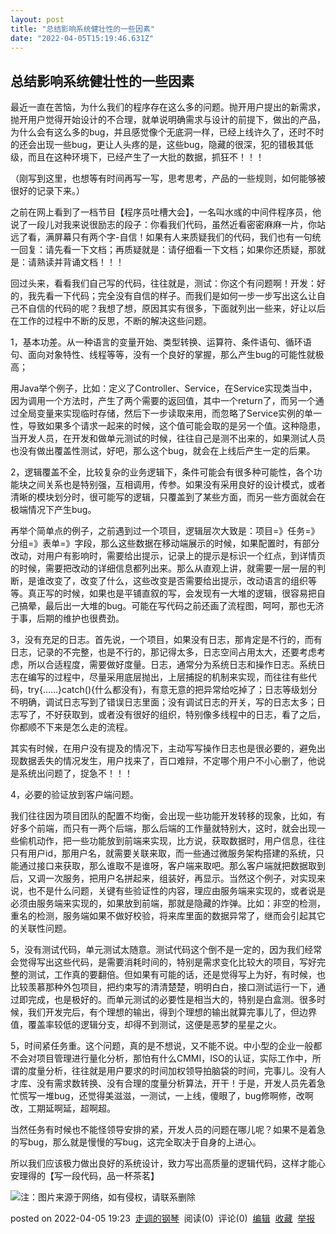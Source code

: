 ```yaml
---
layout: post
title: "总结影响系统健壮性的一些因素"
date: "2022-04-05T15:19:46.631Z"
---
```

总结影响系统健壮性的一些因素
--------------

最近一直在苦恼，为什么我们的程序存在这么多的问题。抛开用户提出的新需求，抛开用户觉得开始设计的不合理，就单说明确需求与设计的前提下，做出的产品，为什么会有这么多的bug，并且感觉像个无底洞一样，已经上线许久了，还时不时的还会出现一些bug，更让人头疼的是，这些bug，隐藏的很深，犯的错极其低级，而且在这种环境下，已经产生了一大批的数据，抓狂不！！！

（刚写到这里，也想等有时间再写一写，思考思考，产品的一些规则，如何能够被很好的记录下来。）

之前在网上看到了一档节目【程序员吐槽大会】，一名叫水彧的中间件程序员，他说了一段儿对我来说很励志的段子：你看我们代码，虽然近看密密麻麻一片，你站远了看，满屏幕只有两个字-自信！如果有人来质疑我们的代码，我们也有一句统一回复：请先看一下文档；再质疑就是：请仔细看一下文档；如果你还质疑，那就是：请熟读并背诵文档！！！

回过头来，看看我们自己写的代码，往往就是，测试：你这个有问题啊！开发：好的，我先看一下代码；完全没有自信的样子。而我们是如何一步一步写出这么让自己不自信的代码的呢？我想了想，原因其实有很多，下面就列出一些来，好让以后在工作的过程中不断的反思，不断的解决这些问题。

1，基本功差。从一种语言的变量开始、类型转换、运算符、条件语句、循环语句、面向对象特性、线程等等，没有一个良好的掌握，那么产生bug的可能性就极高；

用Java举个例子，比如：定义了Controller、Service，在Service实现类当中，因为调用一个方法时，产生了两个需要的返回值，其中一个return了，而另一个通过全局变量来实现临时存储，然后下一步读取来用，而忽略了Service实例的单一性，导致如果多个请求一起来的时候，这个值可能会取的是另一个值。这种隐患，当开发人员，在开发和做单元测试的时候，往往自己是测不出来的，如果测试人员也没有做出覆盖性测试，好吧，那么这个bug，就会在上线后产生一定的后果。

2，逻辑覆盖不全，比较复杂的业务逻辑下，条件可能会有很多种可能性，各个功能块之间关系也是特别强，互相调用，传参。如果没有采用良好的设计模式，或者清晰的模块划分时，很可能写的逻辑，只覆盖到了某些方面，而另一些方面就会在极端情况下产生bug。

再举个简单点的例子，之前遇到过一个项目，逻辑层次大致是：项目=》任务=》分组=》表单=》字段，那么这些数据在移动端展示的时候，如果配置时，有部分改动，对用户有影响时，需要给出提示，记录上的提示是标识一个红点，到详情页的时候，需要把改动的详细信息都列出来。那么从直观上讲，就需要一层一层的判断，是谁改变了，改变了什么，这些改变是否需要给出提示，改动语言的组织等等。真正写的时候，如果也是平铺直叙的写，会发现有一大堆的逻辑，很容易把自己搞晕，最后出一大堆的bug。可能在写代码之前还画了流程图，呵呵，那也无济于事，后期的维护也很费劲。

3，没有充足的日志。首先说，一个项目，如果没有日志，那肯定是不行的，而有日志，记录的不完整，也是不行的，那记得太多，日志空间占用太大，还要考虑考虑，所以合适程度，需要做好度量。日志，通常分为系统日志和操作日志。系统日志在编写的过程中，尽量采用底层抛出，上层捕捉的机制来实现，而往往有些代码，try{……}catch(){什么都没有}，有意无意的把异常给吃掉了；日志等级划分不明确，调试日志写到了错误日志里面；没有调试日志的开关，写的日志太多；日志写了，不好获取到，或者没有很好的组织，特别像多线程中的日志，看了之后，你都顺不下来是怎么走的流程。

其实有时候，在用户没有提及的情况下，主动写写操作日志也是很必要的，避免出现数据丢失的情况发生，用户找来了，百口难辩，不定哪个用户不小心删了，他说是系统出问题了，捉急不！！！

4，必要的验证放到客户端问题。

我们往往因为项目团队的配置不均衡，会出现一些功能开发转移的现象，比如，有好多个前端，而只有一两个后端，那么后端的工作量就特别大，这时，就会出现一些偷机动作，把一些功能放到前端来实现，比方说，获取数据时，用户信息，往往只有用户id，那用户名，就需要关联来取，而一些通过微服务架构搭建的系统，只能通过接口来获取，那么谁取不是谁呀，客户端来取吧。那么客户端就把数据取到后，又调一次服务，把用户名拼起来，组装好，再显示。当然这个例子，对实现来说，也不是什么问题，关键有些验证性的内容，理应由服务端来实现的，或者说是必须由服务端来实现的，如果放到前端，那就是隐藏的炸弹。比如：非空的检测，重名的检测，服务端如果不做好校验，将来库里面的数据异常了，继而会引起其它的关联性问题。

5，没有测试代码，单元测试太随意。测试代码这个倒不是一定的，因为我们经常会觉得写出这些代码，是需要消耗时间的，特别是需求变化比较大的项目，写好完整的测试，工作真的要翻倍。但如果有可能的话，还是觉得写上为好，有时候，也比较羡慕那种外包项目，把约束写的清清楚楚，明明白白，接口测试运行一下，通过即完成，也是极好的。而单元测试的必要性是相当大的，特别是白盒测。很多时候，我们开发完后，有个理想的输出，得到个理想的输出就算完事儿了，但边界值，覆盖率较低的逻辑分支，却得不到测试，这便是恶梦的星星之火。

5，时间紧任务重。这个问题，真的是不想说，又不能不说。中小型的企业一般都不会对项目管理进行量化分析，那怕有什么CMMI，ISO的认证，实际工作中，所谓的度量分析，往往就是用户要求的时间加权领导拍脑袋的时间，完事儿。没有人才库、没有需求数转换、没有合理的度量分析算法，开干！于是，开发人员先着急忙慌写一堆bug，还觉得美滋滋，一测试，一上线，傻眼了，bug修啊修，改啊改，工期延啊延，超啊超。

当然任务有时候也不能怪领导安排的紧，开发人员的问题在哪儿呢？如果不是着急的写bug，那么就是慢慢的写bug，这完全取决于自身的上进心。

所以我们应该极力做出良好的系统设计，致力写出高质量的逻辑代码，这样才能心安理得的【写一段代码，品一杯茶茗】

![](https://img2022.cnblogs.com/blog/803977/202204/803977-20220405191753976-403806696.png)注：图片来源于网络，如有侵权，请联系删除

posted on 2022-04-05 19:23  [走调的钢琴](https://www.cnblogs.com/zoudiaogangqin/)  阅读(0)  评论(0)  [编辑](https://i.cnblogs.com/EditPosts.aspx?postid=16103545)  [收藏](javascript:void(0))  [举报](javascript:void(0))